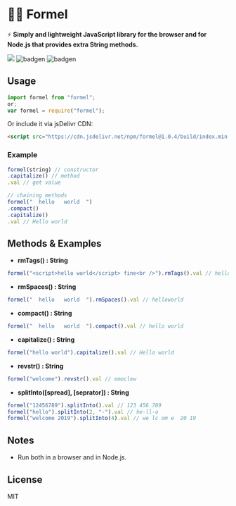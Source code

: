 # 🔢😊 Formel

⚡️ **Simply and lightweight JavaScript library for the browser and for Node.js that provides extra String methods.**

[![](https://data.jsdelivr.com/v1/package/npm/formel/badge)](https://www.jsdelivr.com/package/npm/formel) ![badgen](https://badgen.net/bundlephobia/min/formel) ![badgen](https://badgen.net/bundlephobia/minzip/formel)

## Usage

```js
import formel from "formel";
or;
var formel = require("formel");
```

Or include it via jsDelivr CDN:

```html
<script src="https://cdn.jsdelivr.net/npm/formel@1.0.4/build/index.min.js"></script>
```
### Example
```js
formel(string) // constructor
.capitalize() // method
.val // get value

// chaining methods
formel("  hello   world  ")
.compact()
.capitalize()
.val // Hello world
```
## Methods & Examples

- **rmTags() : String**

```js
formel("<script>hello world</script> fine<br />").rmTags().val // hello world fine
```

- **rmSpaces() : String**

```js
formel("  hello   world  ").rmSpaces().val // helloworld
```

- **compact() : String**

```js
formel("  hello   world  ").compact().val // hello world
```

- **capitalize() : String**

```js
formel("hello world").capitalize().val // Hello world
```

- **revstr() : String**

```js
formel("welcome").revstr().val // emoclew
```
- **splitInto([spread], [seprator]) : String**

```js
formel("12456789").splitInto().val // 123 456 789
formel("hello").splitInto(2, "-").val // he-ll-o
formel("welcome 2019").splitInto(4).val // we lc om e  20 19
```

## Notes
- Run both in a browser and in Node.js.

## License
MIT
